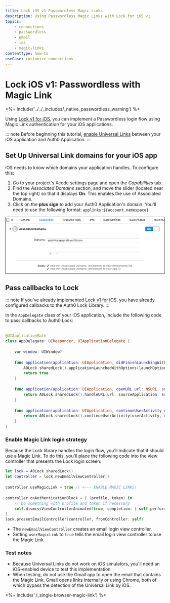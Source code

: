 ```yaml
---
title: Lock iOS v1 Passwordless Magic Links
description: Using Passwordless Magic Links with Lock for iOS v1
topics:
    - connections
    - passwordless
    - email
    - ios
    - magic-links
contentType: how-to
useCase: customize-connections
---
```


# Lock iOS v1: Passwordless with Magic Link

<%= include('../../_includes/_native_passwordless_warning') %>

Using [Lock v1 for iOS](/libraries/lock-ios/v1), you can implement a Passwordless login flow using Magic Link authentication for your iOS applications.

::: note
Before beginning this tutorial, [enable Universal Links](/applications/guides/enable-universal-links-dashboard) between your iOS application and Auth0 Application.
:::

## Set Up Universal Link domains for your iOS app

iOS needs to know which domains your application handles. To configure this:

1. Go to your project's Xcode settings page and open the *Capabilities* tab.
2. Find the *Associated Domains* section, and move the slider (located near the top right) so that it displays **On**. This enables the use of Associated Domains.
3. Click on the **plus sign** to add your Auth0 Application's domain. You'll need to use the following format: `applinks:${account.namespace}`

![Associated Domains](/media/articles/connections/passwordless/associated-domains.png)

## Pass callbacks to Lock

::: note
If you've already implemented [Lock v1 for iOS](https://auth0.com/blog/how-to-implement-slack-like-login-on-ios-with-auth0/), you have already configured callbacks to the Auth0 Lock Library.
:::

In the `AppDelegate` class of your iOS application, include the following code to pass callbacks to Auth0 Lock:

```swift

@UIApplicationMain
class AppDelegate: UIResponder, UIApplicationDelegate {

    var window: UIWindow?

    func application(application: UIApplication, didFinishLaunchingWithOptions launchOptions: [NSObject: AnyObject]?) -> Bool {
        A0Lock.sharedLock().applicationLaunchedWithOptions(launchOptions)
        return true
    }

    func application(application: UIApplication, openURL url: NSURL, sourceApplication: String?, annotation: AnyObject) -> Bool {
        return A0Lock.sharedLock().handleURL(url, sourceApplication: sourceApplication)
    }

    func application(application: UIApplication, continueUserActivity userActivity: NSUserActivity, restorationHandler: ([AnyObject]?) -> Void) -> Bool {
        return A0Lock.sharedLock().continueUserActivity(userActivity, restorationHandler:restorationHandler)
    }
}

```

### Enable Magic Link login strategy

Because the Lock library handles the login flow, you'll indicate that it should use a Magic Link. To do this, you'll place the following code into the view controller that presents the Lock login screen:

```swift
let lock = A0Lock.sharedLock()
let controller = lock.newEmailViewController()

controller.useMagicLink = true // <--- ENABLE MAGIC LINKS!

controller.onAuthenticationBlock = { (profile, token) in
    // Do something with profile and token if necessary
    self.dismissViewControllerAnimated(true, completion: { self.performSegueWithIdentifier("UserLoggedIn", sender: self) })
}
lock.presentEmailController(controller, fromController: self)
```

* The `newEmailViewController` creates an email login view controller.
* Setting `userMagicLink` to `true` tells the email login view controller to use the Magic Link.

### Test notes

* Because Universal Links do not work on iOS simulators, you'll need an iOS-enabled device to test this implementation.
* When testing, do not use the Gmail app to open the email that contains the Magic Link. Gmail opens links internally or using Chrome, both of which bypass the detection of the Universal Link by iOS.

<%= include('./_single-browser-magic-link') %>

